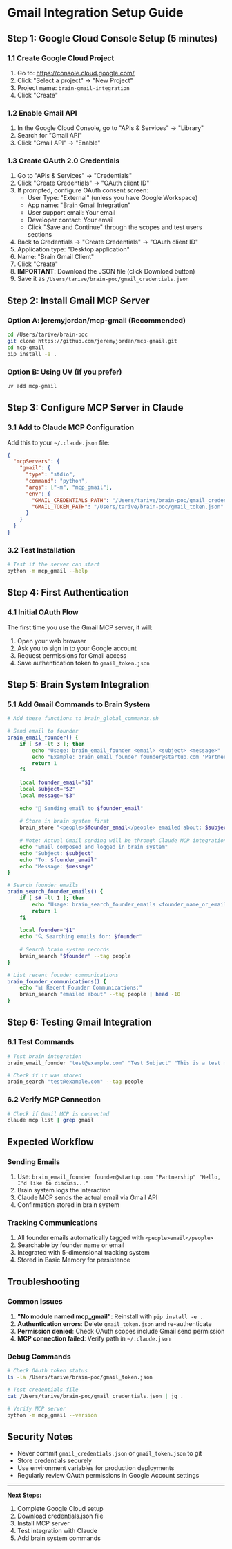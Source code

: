 # Gmail Integration Setup Guide

## Step 1: Google Cloud Console Setup (5 minutes)

### 1.1 Create Google Cloud Project
1. Go to: https://console.cloud.google.com/
2. Click "Select a project" → "New Project"
3. Project name: `brain-gmail-integration`
4. Click "Create"

### 1.2 Enable Gmail API
1. In the Google Cloud Console, go to "APIs & Services" → "Library"
2. Search for "Gmail API"
3. Click "Gmail API" → "Enable"

### 1.3 Create OAuth 2.0 Credentials
1. Go to "APIs & Services" → "Credentials"
2. Click "Create Credentials" → "OAuth client ID"
3. If prompted, configure OAuth consent screen:
   - User Type: "External" (unless you have Google Workspace)
   - App name: "Brain Gmail Integration"
   - User support email: Your email
   - Developer contact: Your email
   - Click "Save and Continue" through the scopes and test users sections
4. Back to Credentials → "Create Credentials" → "OAuth client ID"
5. Application type: "Desktop application"
6. Name: "Brain Gmail Client"
7. Click "Create"
8. **IMPORTANT**: Download the JSON file (click Download button)
9. Save it as `/Users/tarive/brain-poc/gmail_credentials.json`

## Step 2: Install Gmail MCP Server

### Option A: jeremyjordan/mcp-gmail (Recommended)
```bash
cd /Users/tarive/brain-poc
git clone https://github.com/jeremyjordan/mcp-gmail.git
cd mcp-gmail
pip install -e .
```

### Option B: Using UV (if you prefer)
```bash
uv add mcp-gmail
```

## Step 3: Configure MCP Server in Claude

### 3.1 Add to Claude MCP Configuration
Add this to your `~/.claude.json` file:

```json
{
  "mcpServers": {
    "gmail": {
      "type": "stdio",
      "command": "python",
      "args": ["-m", "mcp_gmail"],
      "env": {
        "GMAIL_CREDENTIALS_PATH": "/Users/tarive/brain-poc/gmail_credentials.json",
        "GMAIL_TOKEN_PATH": "/Users/tarive/brain-poc/gmail_token.json"
      }
    }
  }
}
```

### 3.2 Test Installation
```bash
# Test if the server can start
python -m mcp_gmail --help
```

## Step 4: First Authentication

### 4.1 Initial OAuth Flow
The first time you use the Gmail MCP server, it will:
1. Open your web browser
2. Ask you to sign in to your Google account
3. Request permissions for Gmail access
4. Save authentication token to `gmail_token.json`

## Step 5: Brain System Integration

### 5.1 Add Gmail Commands to Brain System
```bash
# Add these functions to brain_global_commands.sh

# Send email to founder
brain_email_founder() {
    if [ $# -lt 3 ]; then
        echo "Usage: brain_email_founder <email> <subject> <message>"
        echo "Example: brain_email_founder founder@startup.com 'Partnership Inquiry' 'Hi, I would like to discuss...'"
        return 1
    fi
    
    local founder_email="$1"
    local subject="$2"
    local message="$3"
    
    echo "📧 Sending email to $founder_email"
    
    # Store in brain system first
    brain_store "<people>$founder_email</people> emailed about: $subject"
    
    # Note: Actual Gmail sending will be through Claude MCP integration
    echo "Email composed and logged in brain system"
    echo "Subject: $subject"
    echo "To: $founder_email"
    echo "Message: $message"
}

# Search founder emails
brain_search_founder_emails() {
    if [ $# -lt 1 ]; then
        echo "Usage: brain_search_founder_emails <founder_name_or_email>"
        return 1
    fi
    
    local founder="$1"
    echo "🔍 Searching emails for: $founder"
    
    # Search brain system records
    brain_search "$founder" --tag people
}

# List recent founder communications
brain_founder_communications() {
    echo "📊 Recent Founder Communications:"
    brain_search "emailed about" --tag people | head -10
}
```

## Step 6: Testing Gmail Integration

### 6.1 Test Commands
```bash
# Test brain integration
brain_email_founder "test@example.com" "Test Subject" "This is a test message"

# Check if it was stored
brain_search "test@example.com" --tag people
```

### 6.2 Verify MCP Connection
```bash
# Check if Gmail MCP is connected
claude mcp list | grep gmail
```

## Expected Workflow

### Sending Emails
1. Use: `brain_email_founder founder@startup.com "Partnership" "Hello, I'd like to discuss..."`
2. Brain system logs the interaction
3. Claude MCP sends the actual email via Gmail API
4. Confirmation stored in brain system

### Tracking Communications
1. All founder emails automatically tagged with `<people>email</people>`
2. Searchable by founder name or email
3. Integrated with 5-dimensional tracking system
4. Stored in Basic Memory for persistence

## Troubleshooting

### Common Issues
1. **"No module named mcp_gmail"**: Reinstall with `pip install -e .`
2. **Authentication errors**: Delete `gmail_token.json` and re-authenticate
3. **Permission denied**: Check OAuth scopes include Gmail send permission
4. **MCP connection failed**: Verify path in `~/.claude.json`

### Debug Commands
```bash
# Check OAuth token status
ls -la /Users/tarive/brain-poc/gmail_token.json

# Test credentials file
cat /Users/tarive/brain-poc/gmail_credentials.json | jq .

# Verify MCP server
python -m mcp_gmail --version
```

## Security Notes
- Never commit `gmail_credentials.json` or `gmail_token.json` to git
- Store credentials securely
- Use environment variables for production deployments
- Regularly review OAuth permissions in Google Account settings

---

**Next Steps:**
1. Complete Google Cloud setup
2. Download credentials.json file
3. Install MCP server
4. Test integration with Claude
5. Add brain system commands